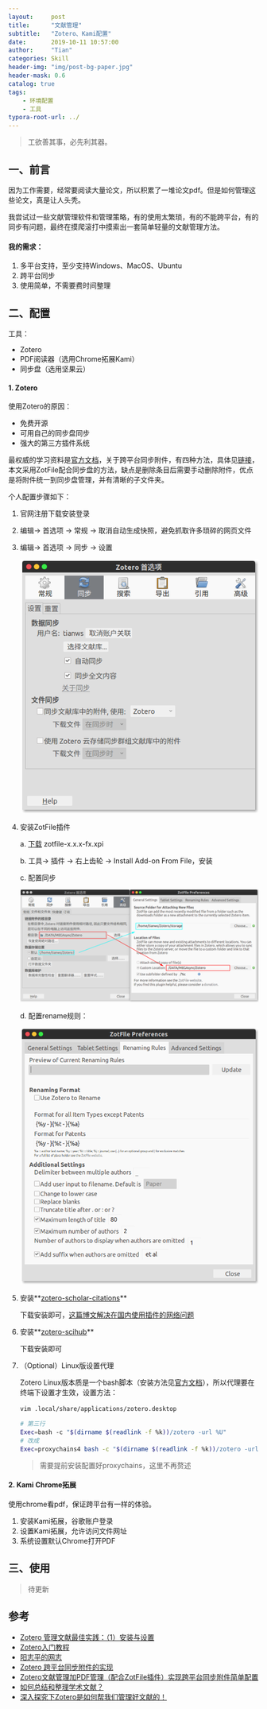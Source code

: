 ```yaml
---
layout:     post
title:      "文献管理"
subtitle:   "Zotero、Kami配置"
date:       2019-10-11 10:57:00
author:     "Tian"
categories: Skill
header-img: "img/post-bg-paper.jpg"
header-mask: 0.6
catalog: true
tags:
    - 环境配置
    - 工具
typora-root-url: ../
---
```


> 工欲善其事，必先利其器。

## 一、前言

因为工作需要，经常要阅读大量论文，所以积累了一堆论文pdf。但是如何管理这些论文，真是让人头秃。

我尝试过一些文献管理软件和管理策略，有的使用太繁琐，有的不能跨平台，有的同步有问题，最终在摸爬滚打中摸索出一套简单轻量的文献管理方法。

#### 我的需求：

1. 多平台支持，至少支持Windows、MacOS、Ubuntu
2. 跨平台同步
3. 使用简单，不需要费时间整理

## 二、配置

工具：

- Zotero
- PDF阅读器（选用Chrome拓展Kami）
- 同步盘（选用坚果云）

#### 1. Zotero

使用Zotero的原因：

- 免费开源
- 可用自己的同步盘同步
- 强大的第三方插件系统

最权威的学习资料是[官方文档](https://www.zotero.org/support/)，关于跨平台同步附件，有四种方法，具体见[链接](https://zhuanlan.zhihu.com/p/31453719)，本文采用ZotFile配合同步盘的方法，缺点是删除条目后需要手动删除附件，优点是将附件统一到同步盘管理，并有清晰的子文件夹。

个人配置步骤如下：

1. 官网注册下载安装登录

2. 编辑-> 首选项 -> 常规 -> 取消自动生成快照，避免抓取许多琐碎的网页文件

3. 编辑-> 首选项 -> 同步 -> 设置

   ![03](/img/in-post/2019-10-11-paper-management/03.png)

4. 安装ZotFile插件

   a. [下载](http://zotfile.com/index.html#changelog) zotfile-x.x.x-fx.xpi

   b. 工具-> 插件 -> 右上齿轮 -> Install Add-on From File，安装

   c. 配置同步

   ![01](/img/in-post/2019-10-11-paper-management/01.png)

   d. 配置rename规则：

   ![02](/img/in-post/2019-10-11-paper-management/02.png)

5. 安装**[zotero-scholar-citations](https://github.com/beloglazov/zotero-scholar-citations)**

   下载安装即可，[这篇博文解决在国内使用插件的网络问题](https://zhuanlan.zhihu.com/p/50789047)

6. 安装**[zotero-scihub](https://github.com/ethanwillis/zotero-scihub)**

   下载安装即可

7. （Optional）Linux版设置代理

   Zotero Linux版本质是一个bash脚本（安装方法见[官方文档](https://www.zotero.org/support/installation)），所以代理要在终端下设置才生效，设置方法：

   `vim .local/share/applications/zotero.desktop`

   ```bash
   # 第三行
   Exec=bash -c "$(dirname $(readlink -f %k))/zotero -url %U"
   # 改成
   Exec=proxychains4 bash -c "$(dirname $(readlink -f %k))/zotero -url %U"
   ```

   > 需要提前安装配置好proxychains，这里不再赘述

#### 2. Kami Chrome拓展

使用chrome看pdf，保证跨平台有一样的体验。

1. 安装Kami拓展，谷歌账户登录
2. 设置Kami拓展，允许访问文件网址
3. 系统设置默认Chrome打开PDF

## 三、使用

> 待更新

## 参考

- [Zotero 管理文献最佳实践：（1）安装与设置](https://blog.fangzhou.me/posts/20181220-zotero-tips-1/)
- [Zotero入门教程](https://github.com/redleafnew/Zotero_introduction/blob/master/zotero_intro.pdf)
- [阳志平的网志](https://www.yangzhiping.com/tech/zotero1.html)
- [Zotero 跨平台同步附件的实现](https://zhuanlan.zhihu.com/p/31453719)
- [Zotero文献管理加PDF管理（配合ZotFile插件）实现跨平台同步附件简单配置](https://zhuanlan.zhihu.com/p/36371026)
- [如何总结和整理学术文献？](https://www.zhihu.com/question/26901116/answer/39253382)
- [深入探究下Zotero是如何帮我们管理好文献的！](https://iseex.github.io/2019-01/zotero-refs-skills/)
